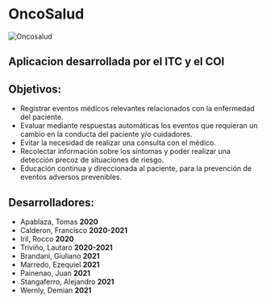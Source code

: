 # OncoSalud

![Oncosalud](../assets/icon/Logo_Oncosalud_mediano.png)

## Aplicacion desarrollada por el ITC y el COI

## Objetivos:
- Registrar eventos médicos relevantes relacionados con la enfermedad del paciente.
- Evaluar mediante respuestas automáticas los eventos que requieran un cambio en la conducta del paciente y/o cuidadores.
- Evitar la necesidad de realizar una consulta con el médico.
- Recolectar información sobre los síntomas y poder realizar una detección precoz de situaciones de riesgo.
- Educación continua y direccionada al paciente, para la prevención de eventos adversos prevenibles.

## Desarrolladores:

- Apablaza, Tomas **2020**
- Calderon, Francisco **2020-2021**
- Iril, Rocco **2020**
- Triviño, Lautaro **2020-2021**
- Brandani, Giuliano **2021** 
- Marredo, Ezequiel **2021**
- Painenao, Juan **2021**
- Stangaferro, Alejandro **2021**
- Wernly, Demian **2021**
